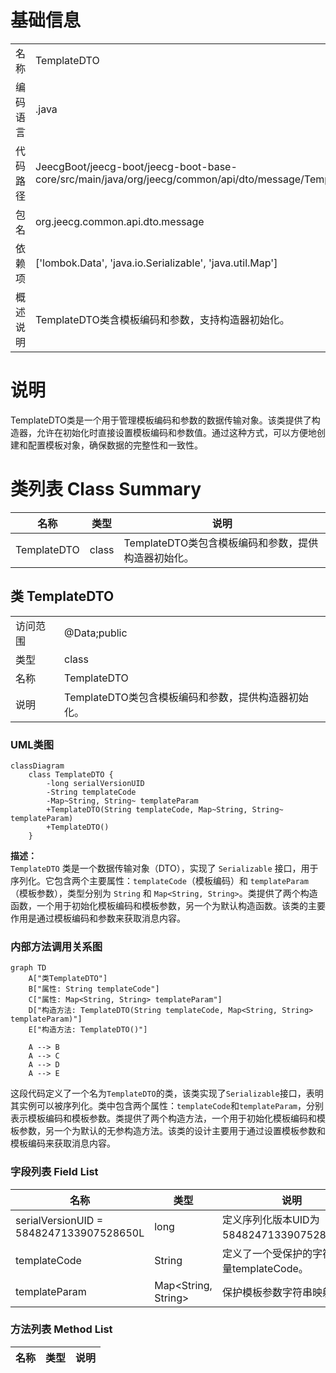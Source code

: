 # 基础信息

|      |      |
|------|------|
| 名称 | TemplateDTO |
| 编码语言 | .java |
| 代码路径 | JeecgBoot/jeecg-boot/jeecg-boot-base-core/src/main/java/org/jeecg/common/api/dto/message/TemplateDTO.java |
| 包名 | org.jeecg.common.api.dto.message |
| 依赖项 | ['lombok.Data', 'java.io.Serializable', 'java.util.Map'] |
| 概述说明 | TemplateDTO类含模板编码和参数，支持构造器初始化。 |

# 说明

TemplateDTO类是一个用于管理模板编码和参数的数据传输对象。该类提供了构造器，允许在初始化时直接设置模板编码和参数值。通过这种方式，可以方便地创建和配置模板对象，确保数据的完整性和一致性。

# 类列表 Class Summary

| 名称   | 类型  | 说明 |
|-------|------|-------------|
| TemplateDTO | class | TemplateDTO类包含模板编码和参数，提供构造器初始化。 |



## 类 TemplateDTO

|      |      |
|------|------|
| 访问范围 | @Data;public |
| 类型 | class |
| 名称 | TemplateDTO |
| 说明 | TemplateDTO类包含模板编码和参数，提供构造器初始化。 |


### UML类图

```mermaid
classDiagram
    class TemplateDTO {
        -long serialVersionUID
        -String templateCode
        -Map~String, String~ templateParam
        +TemplateDTO(String templateCode, Map~String, String~ templateParam)
        +TemplateDTO()
    }
```

**描述：**  
`TemplateDTO` 类是一个数据传输对象（DTO），实现了 `Serializable` 接口，用于序列化。它包含两个主要属性：`templateCode`（模板编码）和 `templateParam`（模板参数），类型分别为 `String` 和 `Map<String, String>`。类提供了两个构造函数，一个用于初始化模板编码和模板参数，另一个为默认构造函数。该类的主要作用是通过模板编码和参数来获取消息内容。


### 内部方法调用关系图

```mermaid
graph TD
    A["类TemplateDTO"]
    B["属性: String templateCode"]
    C["属性: Map<String, String> templateParam"]
    D["构造方法: TemplateDTO(String templateCode, Map<String, String> templateParam)"]
    E["构造方法: TemplateDTO()"]

    A --> B
    A --> C
    A --> D
    A --> E
```

这段代码定义了一个名为`TemplateDTO`的类，该类实现了`Serializable`接口，表明其实例可以被序列化。类中包含两个属性：`templateCode`和`templateParam`，分别表示模板编码和模板参数。类提供了两个构造方法，一个用于初始化模板编码和模板参数，另一个为默认的无参构造方法。该类的设计主要用于通过设置模板参数和模板编码来获取消息内容。

### 字段列表 Field List

| 名称  | 类型  | 说明 |
|-------|-------|------|
| serialVersionUID = 5848247133907528650L | long | 定义序列化版本UID为5848247133907528650L。 |
| templateCode | String | 定义了一个受保护的字符串变量templateCode。 |
| templateParam | Map<String, String> | 保护模板参数字符串映射。 |

### 方法列表 Method List

| 名称  | 类型  | 说明 |
|-------|-------|------|




